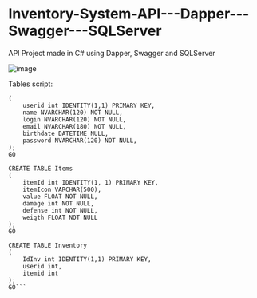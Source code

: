 # Inventory-System-API---Dapper---Swagger---SQLServer

API Project made in C# using Dapper, Swagger and SQLServer

![image](https://user-images.githubusercontent.com/82846956/169732711-5a65f141-bd23-4e70-b45d-28d41a64461c.png)

Tables script:
```CREATE TABLE Users
(
    userid int IDENTITY(1,1) PRIMARY KEY,
    name NVARCHAR(120) NOT NULL,
    login NVARCHAR(120) NOT NULL,
    email NVARCHAR(180) NOT NULL,
    birthdate DATETIME NULL,
    password NVARCHAR(120) NOT NULL,
);
GO

CREATE TABLE Items
(
    itemId int IDENTITY(1, 1) PRIMARY KEY,
    itemIcon VARCHAR(500),
    value FLOAT NOT NULL,
    damage int NOT NULL,
    defense int NOT NULL,
    weigth FLOAT NOT NULL
);
GO

CREATE TABLE Inventory
(
    IdInv int IDENTITY(1,1) PRIMARY KEY, 
    userid int,
    itemid int
);
GO```

